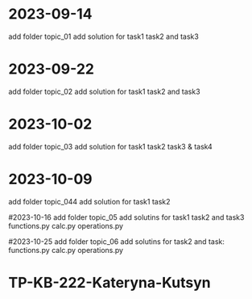 # 2023-09-14
add folder topic_01
add solution for task1 task2 and task3

# 2023-09-22
add folder topic_02
add solution for task1 task2 and task3

# 2023-10-02
add folder topic_03
add solution for task1 task2 task3 & task4

# 2023-10-09
add folder topic_044
add solution for task1 task2 


#2023-10-16
add folder topic_05
add solutins for task1 task2 and task3 functions.py calc.py operations.py


#2023-10-25
add folder topic_06
add solutins for task2 and task: functions.py calc.py operations.py

# TP-KB-222-Kateryna-Kutsyn
